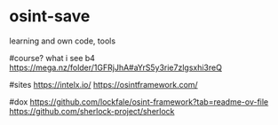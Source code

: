 # osint-save
learning and own code, tools

#course? what i see b4
https://mega.nz/folder/1GFRjJhA#aYrS5y3rie7zlgsxhi3reQ

#sites
https://intelx.io/
https://osintframework.com/


#dox
https://github.com/lockfale/osint-framework?tab=readme-ov-file
https://github.com/sherlock-project/sherlock
